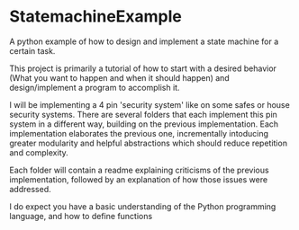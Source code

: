 StatemachineExample
===================

A python example of how to design and implement a state machine for a certain task.

This project is primarily a tutorial of how to start with a desired behavior (What you want to happen and when it should happen) and design/implement a program to accomplish it.

I will be implementing a 4 pin 'security system' like on some safes or house security systems. There are several folders that each implement this pin system in a different way, building on the previous implementation. Each implementation elaborates the previous one, incrementally intoducing greater modularity and helpful abstractions which should reduce repetition and complexity. 

Each folder will contain a readme explaining criticisms of the previous implementation, followed by an explanation of how those issues were addressed.

I do expect you have a basic understanding of the Python programming language, and how to define functions

